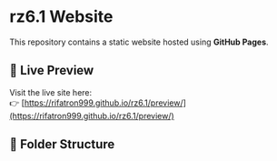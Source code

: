 # rz6.1 Website

This repository contains a static website hosted using **GitHub Pages**.

## 🔗 Live Preview

Visit the live site here:  
👉 [https://rifatron999.github.io/rz6.1/preview/](https://rifatron999.github.io/rz6.1/preview/)

## 📁 Folder Structure

